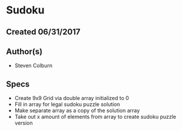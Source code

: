 # Sudoku

## Created 06/31/2017

## Author(s)

  * Steven Colburn

## Specs

  * Create 9x9 Grid via double array initialized to 0
  * Fill in array for legal sudoku puzzle solution
  * Make separate array as a copy of the solution array
  * Take out x amount of elements from array to create sudoku puzzle version
